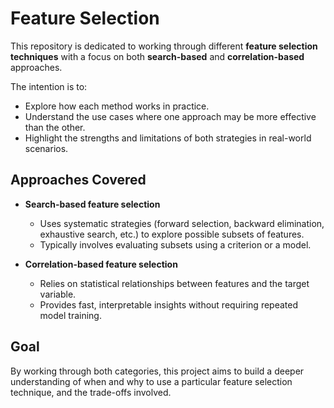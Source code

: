 # Feature Selection  

This repository is dedicated to working through different **feature selection techniques** with a focus on both **search-based** and **correlation-based** approaches.  

The intention is to:  
- Explore how each method works in practice.  
- Understand the use cases where one approach may be more effective than the other.  
- Highlight the strengths and limitations of both strategies in real-world scenarios.  

## Approaches Covered  
- **Search-based feature selection**  
  - Uses systematic strategies (forward selection, backward elimination, exhaustive search, etc.) to explore possible subsets of features.  
  - Typically involves evaluating subsets using a criterion or a model.  

- **Correlation-based feature selection**  
  - Relies on statistical relationships between features and the target variable.  
  - Provides fast, interpretable insights without requiring repeated model training.  

## Goal  
By working through both categories, this project aims to build a deeper understanding of when and why to use a particular feature selection technique, and the trade-offs involved. 